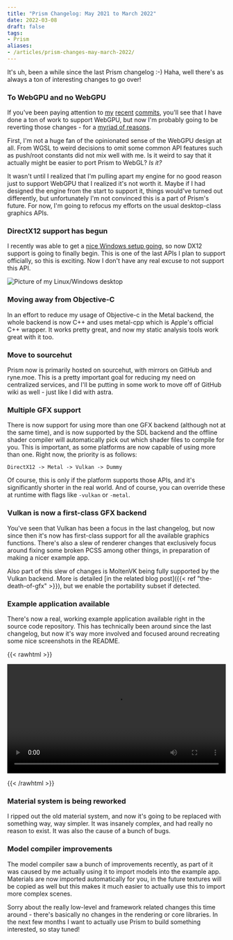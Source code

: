 ```yaml
---
title: "Prism Changelog: May 2021 to March 2022"
date: 2022-03-08
draft: false
tags:
- Prism
aliases:
- /articles/prism-changes-may-march-2022/
---
```


It's uh, been a while since the last Prism changelog :-) Haha, well there's as always a ton of interesting changes to go over!

<!--more-->

### To WebGPU and no WebGPU

If you've been paying attention to [my](https://git.sr.ht/~redstrate/prism/commit/a0d92be759450f09343bb04f4da913ccef505bbd) [recent](https://git.sr.ht/~redstrate/prism/commit/3229c4fa2cbb294e6af18649ce826831cd85eada) [commits](https://git.sr.ht/~redstrate/prism/commit/0a95ee2fa8fbf23ba8b3a17c78d6d3dc35ecfcd9), you'll see that I have done a ton of work to support WebGPU, but now I'm probably going to be reverting those changes - for a [myriad of reasons](https://knockout.chat/thread/21724/37#post-1210400).

First, I'm not a huge fan of the opinionated sense of the WebGPU design at all. From WGSL to weird decisions to omit some common API features such as push/root constants did not mix well with me. Is it weird to say that it actually might be easier to port Prism to WebGL? _Is it?_

It wasn't until I realized that I'm pulling apart my engine for no good reason just to support WebGPU that I realized it's not worth it. Maybe if I had designed the engine from the start to support it, things would've turned out differently, but unfortunately I'm not convinced this is a part of Prism's future. For now, I'm going to refocus my efforts on the usual desktop-class graphics APIs.

### DirectX12 support has begun

I recently was able to get a [nice Windows setup going](https://knockout.chat/thread/25747/28#post-1207745), so now DX12 support is going to finally begin. This is one of the last APIs I plan to support officially, so this is exciting. Now I don't have any real excuse to not support this API.

![Picture of my Linux/Windows desktop](/blog/img/IMG_0246.jpg)

### Moving away from Objective-C

In an effort to reduce my usage of Objective-c in the Metal backend, the whole backend is now C++ and uses metal-cpp which is Apple's official C++ wrapper. It works pretty great, and now my static analysis tools work great with it too.

### Move to sourcehut
Prism now is primarily hosted on sourcehut, with mirrors on GitHub and ryne.moe. This is a pretty important goal for reducing my need on centralized services, and I'll be putting in some work to move off of GitHub wiki as well - just like I did with astra.

### Multiple GFX support
There is now support for using more than one GFX backend (although not at the same time), and is now supported by the SDL backend and the offline shader compiler will automatically pick out which shader files to compile for you. This is important, as some platforms are now capable of using more than one. Right now, the priority is as follows:

```
DirectX12 -> Metal -> Vulkan -> Dummy
```

Of course, this is only if the platform supports those APIs, and it's significantly shorter in the real world. And of course, you can override these at runtime with flags like `-vulkan` or `-metal`.

### Vulkan is now a first-class GFX backend
You've seen that Vulkan has been a focus in the last changelog, but now since then it's now has first-class support for all the available graphics functions. There's also a slew of renderer changes that exclusively focus around fixing some broken PCSS among other things, in preparation of making a nicer example app.

Also part of this slew of changes is MoltenVK being fully supported by the Vulkan backend. More is detailed [in the related blog post]({{< ref "the-death-of-gfx" >}}), but we enable the portability subset if detected.

### Example application available
There's now a real, working example application available
right in the source code repository. This has technically been around since the last changelog, but now it's way more involved and focused around recreating some nice screenshots in the README.

{{< rawhtml >}}

<video width=100% controls>
<source src="/blog/img/JezVKVk.mp4">
</video>

{{< /rawhtml >}}


### Material system is being reworked
I ripped out the old material system, and now it's going to be replaced with something way, way simpler. It was insanely complex, and had really no reason to exist. It was also the cause of a bunch of bugs.

### Model compiler improvements
The model compiler saw a bunch of improvements recently, as part of it was caused by me actually using it to import models into the example app. Materials are now imported automatically for you, in the future textures will be copied as well but this makes it much easier to actually use this to import more complex scenes.

Sorry about the really low-level and framework related changes this time around - there's basically no changes in the rendering or core libraries. In the next few months I want to actually use Prism to build something interested, so stay tuned!
